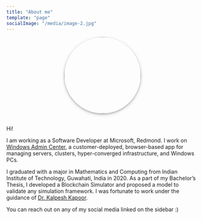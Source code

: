 ```yaml
---
title: "About me"
template: "page"
socialImage: "/media/image-2.jpg"
---
```


<img src="https://pbs.twimg.com/profile_images/1209844336759730177/x7KfP0cI_400x400.jpg" height="auto" width="200" style="border-radius:50%; display: block; box-shadow: 0 2px 4px 0 rgba(0, 0, 0, 0.2), 0 3px 10px 0 rgba(0, 0, 0, 0.19); margin-left:auto; margin-right:auto"/><br>

Hi!

I am working as a Software Developer at Microsoft, Redmond. I work on [Windows Admin Center](https://www.microsoft.com/en-us/windows-server/windows-admin-center), a customer-deployed, browser-based app for managing servers, clusters, hyper-converged infrastructure, and Windows PCs.

I graduated with a major in Mathematics and Computing from Indian Institute of Technology, Guwahati, India in 2020. As a part of my Bachelor’s Thesis, I developed a Blockchain Simulator and proposed a model to validate any simulation framework. I was fortunate to work under the guidance of [Dr. Kalpesh Kapoor](https://www.iitg.ac.in/kalpesh/).

You can reach out on any of my social media linked on the sidebar :)
